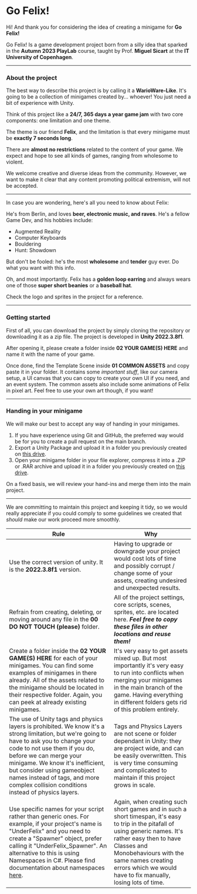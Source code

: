 # Go Felix!

Hi! And thank you for considering the idea of creating a minigame for  **Go Felix!**

Go Felix! Is a game development project born from a silly idea that sparked in the **Autumn 2023 PlayLab** course, taught by Prof. **Miguel Sicart** at the **IT University of Copenhagen**.

---
### About the project

The best way to describe this project is by calling it a **WarioWare-Like**. It's going to be a collection of minigames created by... whoever! You just need a bit of experience with Unity.

Think of this project like a **24/7, 365 days a year game jam** with two core components: one limitation and one theme.

The theme is our friend **Felix**, and the limitation is that every minigame must be **exactly 7 seconds long**.

There are **almost no restrictions** related to the content of your game. We expect and hope to see all kinds of games, ranging from wholesome to violent.

We welcome creative and diverse ideas from the community. However, we want to make it clear that any content promoting political extremism, will not be accepted.

---

In case you are wondering, here's all you need to know about Felix:

He's from Berlin, and loves **beer, electronic music, and raves**. He's a fellow Game Dev, and his hobbies include:
* Augmented Reality
* Computer Keyboards
* Bouldering
* Hunt: Showdown

But don't be fooled: he's the most **wholesome** and **tender** guy ever. Do what you want with this info.

Oh, and most importantly. Felix has a **golden loop earring** and  always wears one of those **super short beanies** or a **baseball hat**.

Check the logo and sprites in the project for a reference.

---

### Getting started

First of all, you can download the project by simply cloning the repository or downloading it as a zip file. The project is developed in **Unity 2022.3.8f1**.

After opening it, please create a folder inside **02 YOUR GAME(S) HERE** and name it with the name of your game.

Once done, find the Template Scene inside **01 COMMON ASSETS** and copy paste it in your folder. It contains some *important stuff*, like our camera setup, a UI canvas that you can copy to create your own UI if you need, and an event system. The common assets also include some animations of Felix in pixel art. Feel free to use your own art though, if you want!

---

### Handing in your minigame

We will make our best to accept any way of handing in your minigames.

1. If you have experience using Git and GitHub, the preferred way would be for you to create a pull request on the main branch.
2. Export a Unity Package and upload it in a folder you previously created on [this drive](https://drive.google.com/drive/folders/18Jneb9vUqB7atdeC6yFA2M4hiEQdCK5R?usp=sharing).
3. Open your minigame folder in your file explorer, compress it into a .ZIP or .RAR archive and upload it in a folder you previously created on [this drive](https://drive.google.com/drive/folders/18Jneb9vUqB7atdeC6yFA2M4hiEQdCK5R?usp=sharing).

On a fixed basis, we will review your hand-ins and merge them into the main project.

---

We are committing to maintain this project and keeping it tidy, so we would really appreciate if you could comply to some guidelines we created that *should* make our work proceed more smoothly.

|Rule| Why  |
|--|--|
|Use the correct version of unity. It is the **2022.3.8f1** version.| Having to upgrade or downgrade your project would cost lots of time and possibly corrupt / change some of your assets, creating undesired and unexpected results. |
| Refrain from creating, deleting, or moving around any file in the **00 DO NOT TOUCH (please)** folder. | All of the project settings, core scripts, scenes, sprites, etc. are located here. ***Feel free to copy these files in other locations and reuse them!***  |
| Create a folder inside the **02 YOUR GAME(S) HERE** for each of your minigames. You can find some examples of minigames in there already. All of the assets related to the minigame should be located in their respective folder. Again, you can peek at already existing minigames.  | It's very easy to get assets mixed up. But most importantly it's very easy to run into conflicts when merging your minigames in the main branch of the game. Having everything in different folders gets rid of this problem entirely. |
| The use of Unity tags and physics layers is prohibited. We know it's a strong limitation, but we're going to have to ask you to change your code to not use them if you do, before we can merge your minigame. We know it's inefficient, but consider using gameobject names instead of tags, and more complex collision conditions instead of physics layers. | Tags and Physics Layers are not scene or folder dependant in Unity: they are project wide, and can be easily overwritten. This is very time consuming and complicated to maintain if this project grows in scale.|
| Use specific names for your script rather than generic ones. For example, if your project's name is "UnderFelix" and you need to create a "Spawner" object, prefer calling it "UnderFelix_Spawner". An alternative to this is using Namespaces in C#. Please find documentation about namespaces [here](https://learn.microsoft.com/en-us/dotnet/csharp/fundamentals/types/namespaces). | Again, when creating such short games and in such a short timespan, it's easy to trip in the pitafall of using generic names. It's rather easy then to have Classes and Monobehaviours with the same names creating errors which we would have to fix manually, losing lots of time.|

